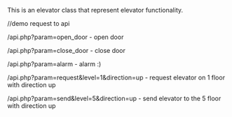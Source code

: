 This is an elevator class that represent elevator functionality.


//demo request to api

/api.php?param=open_door - open door

/api.php?param=close_door - close door

/api.php?param=alarm - alarm :)

/api.php?param=request&level=1&direction=up  - request elevator on 1 floor with direction up

/api.php?param=send&level=5&direction=up - send elevator to the 5 floor with direction up
